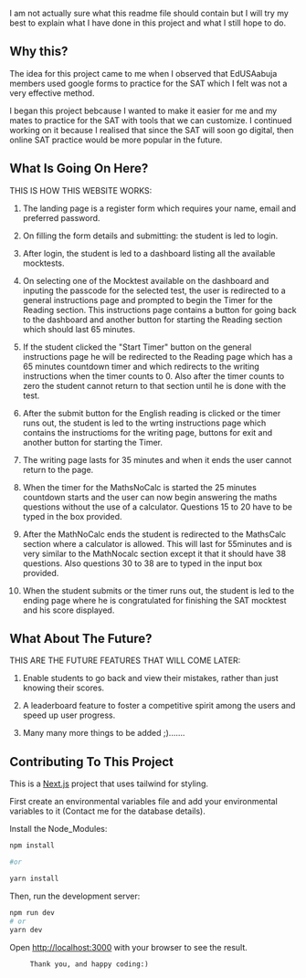 I am not actually sure what this readme file should contain but I will try my best to explain what I have done in this project and what I still hope to do.

## Why this?
The idea for this project came to me when I observed that EdUSAabuja members used google forms to practice for the SAT which I felt was not a very effective method.

I began this project bebcause I wanted to make it easier for me and my mates to practice for the SAT with tools that we can customize. I continued working on it because I realised that since the SAT will soon go digital, then online SAT practice would be more popular in the future.

## What Is Going On Here?
THIS IS HOW THIS WEBSITE WORKS:
1. The landing page is a register form which requires your name, email and preferred password.
2. On filling the form details and submitting: the student is led to login. 
3. After login,  the student is led to a dashboard listing all the available mocktests.
4. On selecting one of the Mocktest available on the dashboard and inputing the passcode for the selected test, the user is redirected to a general instructions page and prompted to begin the Timer for the Reading section.
   This instructions page contains a button for going back to the dashboard and another button for starting the Reading section which should last 65 minutes.

5. If the student  clicked the "Start Timer" button on the general instructions page he will be  redirected to the Reading page which has a 65 minutes countdown timer and which redirects  to the writing instructions when the timer counts to 0. Also after the timer counts to zero the student cannot return to that section until he is done with the test.

6. After the submit button for the English reading is clicked or the timer runs out, the student is led to the wrting instructions page which contains the instructioms for the writing page, buttons for exit and another button for starting the Timer.

7. The writing page lasts for 35 minutes and when it ends the user cannot return to the page.

8. When the timer for the MathsNoCalc is started the 25 minutes countdown starts and the user can now begin answering the maths questions without the use of a calculator. Questions 15 to 20 have to be typed in the box provided.

9. After the MathNoCalc ends the student is redirected to the MathsCalc section where a calculator is allowed. This will last for 55minutes and is very similar to the MathNocalc section except it that it should have 38 questions. Also questions 30 to 38 are to typed in the input box provided.
 
10. When the student submits or the timer runs out, the student is led to the ending page where he is congratulated for finishing the SAT mocktest and his score displayed.

## What About The Future?
THIS ARE THE FUTURE FEATURES THAT WILL COME LATER:

1. Enable students to go back and view their mistakes, rather than just knowing their scores.

2. A leaderboard feature to foster a competitive spirit among the users and speed up user progress.

3. Many many more things to be added ;).......


## Contributing To This Project

This is a [Next.js](https://nextjs.org/) project that uses tailwind for styling.


First create an environmental variables file and add your environmental variables to it (Contact me for the database details).

Install the Node_Modules:

```bash
npm install

#or

yarn install

```

Then, run the development server:

```bash
npm run dev
# or
yarn dev
```

Open [http://localhost:3000](http://localhost:3000) with your browser to see the result.

                   
         Thank you, and happy coding:)
